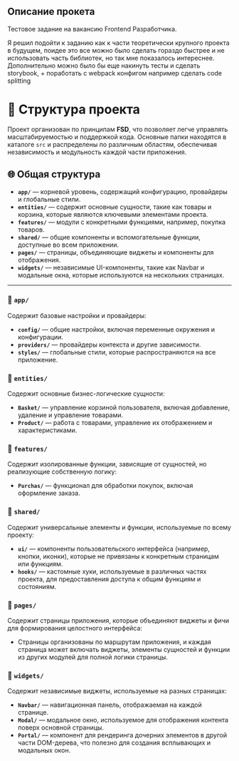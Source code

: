 ## Описание прокета
Тестовое задание на вакансию Frontend Разработчика.

Я решил подойти к заданию как к части теоретически крупного проекта в будущем, поидее это все можно было сделать гораздо быстрее и не использовать часть библиотек, но так мне показалось интереснее.
Дополнительно можно было бы еще накинуть тесты и сделать storybook, + поработать с webpack конфигом например сделать сode splitting

# 📁 Структура проекта

Проект организован по принципам **FSD**, что позволяет легче управлять масштабируемостью и поддержкой кода. Основные папки находятся в каталоге `src` и распределены по различным областям, обеспечивая независимость и модульность каждой части приложения.

## 🌐 Общая структура

- **`app/`** — корневой уровень, содержащий конфигурацию, провайдеры и глобальные стили.
- **`entities/`** — содержит основные сущности, такие как товары и корзина, которые являются ключевыми элементами проекта.
- **`features/`** — модули с конкретными функциями, например, покупка товаров.
- **`shared/`** — общие компоненты и вспомогательные функции, доступные во всем приложении.
- **`pages/`** — страницы, объединяющие виджеты и компоненты для отображения.
- **`widgets/`** — независимые UI-компоненты, такие как Navbar и модальные окна, которые используются на нескольких страницах.

---

### 📂 `app/`
Содержит базовые настройки и провайдеры:

- **`config/`** — общие настройки, включая переменные окружения и конфигурации.
- **`providers/`** — провайдеры контекста и другие зависимости.
- **`styles/`** — глобальные стили, которые распространяются на все приложение.

### 📂 `entities/`
Содержит основные бизнес-логические сущности:

- **`Basket/`** — управление корзиной пользователя, включая добавление, удаление и управление товарами.
- **`Product/`** — работа с товарами, управление их отображением и характеристиками.

### 📂 `features/`
Содержит изолированные функции, зависящие от сущностей, но реализующие собственную логику:

- **`Purchas/`** — функционал для обработки покупок, включая оформление заказa.

### 📂 `shared/`
Содержит универсальные элементы и функции, используемые по всему проекту:

- **`ui/`** — компоненты пользовательского интерфейса (например, кнопки, иконки), которые не привязаны к конкретным страницам или функциям.
- **`hooks/`** — кастомные хуки, используемые в различных частях проекта, для предоставления доступа к общим функциям и состояниям.

### 📂 `pages/`
Содержит страницы приложения, которые объединяют виджеты и фичи для формирования целостного интерфейса:

- Страницы организованы по маршрутам приложения, и каждая страница может включать виджеты, элементы сущностей и функции из других модулей для полной логики страницы.

### 📂 `widgets/`
Содержит независимые виджеты, используемые на разных страницах:

- **`Navbar/`** — навигационная панель, отображаемая на каждой странице.
- **`Modal/`** — модальное окно, используемое для отображения контента поверх основной страницы.
- **`Portal/`** — компонент для рендеринга дочерних элементов в другой части DOM-дерева, что полезно для создания всплывающих и модальных окон.

